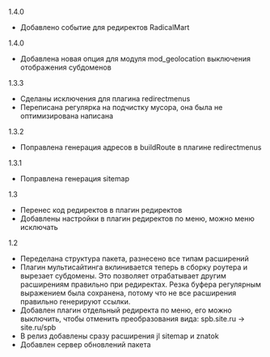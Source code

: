 1.4.0
- Добавлено событие для редиректов RadicalMart

1.4.0
- Добавлена новая опция для модуля mod_geolocation выключения отображения субдоменов

1.3.3
- Сделаны исключения для плагина redirectmenus
- Переписана регулярка на подчистку мусора, она была не оптимизирована написана

1.3.2
- Поправлена генерация адресов в buildRoute в плагине redirectmenus

1.3.1
- Поправлена генерация sitemap

1.3
- Перенес код редиректов в плагин редиректов
- Добавлены настройки в плагин редиректов по меню, можно меню исключать

1.2
- Переделана структура пакета, разнесено все типам расширений
- Плагин мультисайтинга вклинивается теперь в сборку роутера и вырезает субдомены. Это позволяет отрабатывает другим расширениям правильно при редиректах. Резка буфера регулярным выражением была сохранена, потому что не все расширения правильно генерируют ссылки.
- Добавлен плагин отдельный редиректа по меню, его можно выключить, чтобы отменить преобразования вида: spb.site.ru -> site.ru/spb
- В релиз добавлены сразу расширения jl sitemap и znatok
- Добавлен сервер обновлений пакета